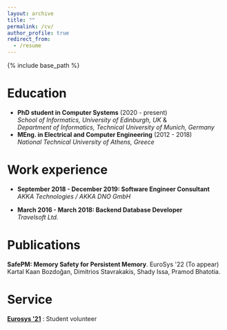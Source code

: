 ```yaml
---
layout: archive
title: ""
permalink: /cv/
author_profile: true
redirect_from:
  - /resume
---
```


{% include base_path %}

Education
======
* **PhD student in Computer Systems** (2020 - present) <br />
  *School of Informatics, University of Edinburgh, UK* & <br />
  *Department of Informatics, Technical University of Munich, Germany*
* **MEng. in Electrical and Computer Engineering** (2012 - 2018) <br />
  *National Technical University of Athens, Greece*

Work experience
======
* **September 2018 - December 2019: Software Engineer Consultant**<br />
  *AKKA Technologies / AKKA DNO GmbH*

* **March 2016 - March 2018: Backend Database Developer**<br />
  *Travelsoft Ltd.*
  
Publications
======
__SafePM: Memory Safety for Persistent Memory__. EuroSys '22 (To appear)  
Kartal Kaan Bozdoğan, Dimitrios Stavrakakis, Shady Issa, Pramod Bhatotia.  
  
Service
======
__[Eurosys '21](https://2021.eurosys.org/index.html)__ : Student volunteer
